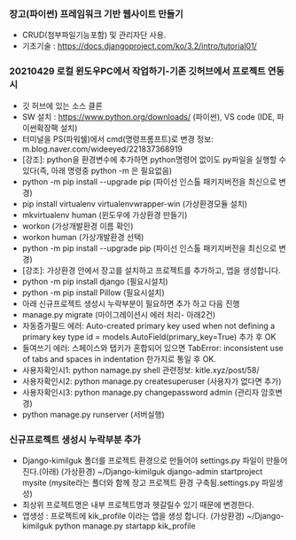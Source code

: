 ### 장고(파이썬) 프레임워크 기반 웹사이트 만들기
- CRUD(첨부파일기능포함) 및 관리자단 사용.
- 기초기술 : https://docs.djangoproject.com/ko/3.2/intro/tutorial01/

### 20210429 로컬 윈도우PC에서 작업하기-기존 깃허브에서 프로젝트 연동시
- 깃 허브에 있는 소스 클론
- SW 설치 : https://www.python.org/downloads/ (파이썬), VS code (IDE, 파이썬확장팩 설치)
- 터미널을 PS(파워쉘)에서 cmd(명령프롬프트)로 변경 정보: m.blog.naver.com/wideeyed/221837368919
- [강조]: python을 환경변수에 추가하면 python명령어 없이도 py파일을 실행할 수 있다(즉, 아래 명령중 python -m 은 필요없음)
- python -m pip install --upgrade pip (파이선 인스톨 패키지버전을 최신으로 변경)
- pip install virtualenv virtualenvwrapper-win (가상환경모듈 설치)
- mkvirtualenv human (윈도우에 가상환경 만들기)
- workon (가상개발환경 이름 확인)
- workon human (가상개발환경 선택)
- python -m pip install --upgrade pip (파이선 인스톨 패키지버전을 최신으로 변경)
- [강조]: 가상환경 안에서 장고를 설치하고 프로젝트를 추가하고, 앱을 생성합니다.
- python -m pip install django (필요시설치)
- python -m pip install Pillow (필요시설치)
- 아래 신규프로젝트 생성시 누락부분이 필요하면 추가 하고 다음 진행
- manage.py migrate (마이그레이션시 에러 처리- 아래2건)
- 자동증가필드 에러: Auto-created primary key used when not defining a primary key type
   id = models.AutoField(primary_key=True) 추가 후 OK
- 들여쓰기 에러: 스페이스와 탭키가 혼합되어 있으면 TabError: inconsistent use of tabs and spaces in indentation
  한가지로 통일 후 OK.
- 사용자확인시1: python namage.py shell 관련정보: kitle.xyz/post/58/
- 사용자확인시2: python manage.py createsuperuser (사용자가 없다면 추가)
- 사용자확인시3: python manage.py changepassword admin (관리자 암호변경)
- python manage.py runserver (서버실행)

### 신규프로젝트 생성시 누락부분 추가
- Django-kimilguk 폴더를 프로젝트 환경으로 만들어야 settings.py 파일이 만들어진다.(아래)
  (가상환경) ~/Django-kimilguk django-admin startproject mysite (mysite라는 폴더와 함께 장고 프로젝트 환경 구축됨.settings.py 파일생성)
- 최상위 프로젝트명은 내부 프로젝트명과 헷갈릴수 있기 때문에 변경한다.
- 앱생성 : 프로젝트에 kik_profile 이라는 앱을 생성 합니다. 
  (가상환경) ~/Django-kimilguk python manage.py startapp kik_profile
